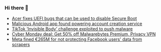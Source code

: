### Hi there 👋

<!--START_SECTION:feed-->
* [Acer fixes UEFI bugs that can be used to disable Secure Boot](https://www.bleepingcomputer.com/news/security/acer-fixes-uefi-bugs-that-can-be-used-to-disable-secure-boot/)
* [Malicious Android app found powering account creation service](https://www.bleepingcomputer.com/news/security/malicious-android-app-found-powering-account-creation-service/)
* [TikTok ‘Invisible Body’ challenge exploited to push malware](https://www.bleepingcomputer.com/news/security/tiktok-invisible-body-challenge-exploited-to-push-malware/)
* [Cyber Monday deal: Get 50% off Malwarebytes Premium, Privacy VPN](https://www.bleepingcomputer.com/news/security/cyber-monday-deal-get-50-percent-off-malwarebytes-premium-privacy-vpn/)
* [Meta fined €265M for not protecting Facebook users' data from scrapers](https://www.bleepingcomputer.com/news/security/meta-fined-265m-for-not-protecting-facebook-users-data-from-scrapers/)
<!--END_SECTION:feed-->

<!--
**frankenk/frankenk** is a ✨ _special_ ✨ repository because its `README.md` (this file) appears on your GitHub profile.

Here are some ideas to get you started:

- 🔭 I’m currently working on ...
- 🌱 I’m currently learning ...
- 👯 I’m looking to collaborate on ...
- 🤔 I’m looking for help with ...
- 💬 Ask me about ...
- 📫 How to reach me: ...
- 😄 Pronouns: ...
- ⚡ Fun fact: ...
-->



